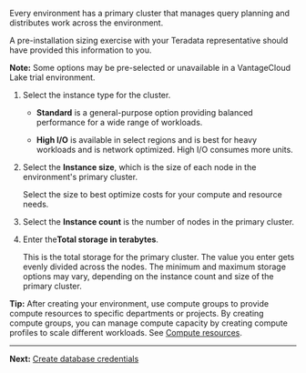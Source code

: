 Every environment has a primary cluster that manages query planning and distributes work across the environment.

A pre-installation sizing exercise with your Teradata representative should have provided this information to you.

**Note:** Some options may be pre-selected or unavailable in a VantageCloud Lake trial environment.

1.  Select the instance type for the cluster.

    -   **Standard** is a general-purpose option providing balanced performance for a wide range of workloads.


    -   **High I/O** is available in select regions and is best for heavy workloads and is network optimized. High I/O consumes more units.


1.  Select the **Instance size**, which is the size of each node in the environment's primary cluster.

    Select the size to best optimize costs for your compute and resource needs.


1.  Select the **Instance count** is the number of nodes in the primary cluster.


1.  Enter the**Total storage in terabytes**.

    This is the total storage for the primary cluster. The value you enter gets evenly divided across the nodes. The minimum and maximum storage options may vary, depending on the instance count and size of the primary cluster.


**Tip:** After creating your environment, use compute groups to provide compute resources to specific departments or projects. By creating compute groups, you can manage compute capacity by creating compute profiles to scale different workloads. See [Compute resources](qlu1714845432088.md).

---

**Next:** [Create database credentials](czl1721069081260.md)

